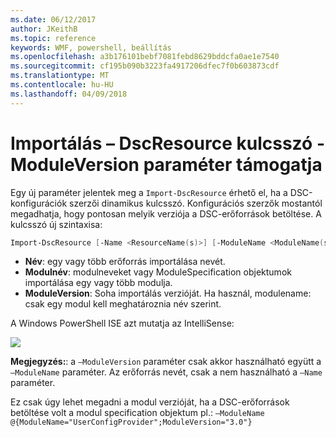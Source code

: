 ```yaml
---
ms.date: 06/12/2017
author: JKeithB
ms.topic: reference
keywords: WMF, powershell, beállítás
ms.openlocfilehash: a3b176101bebf7081febd8629bddcfa0ae1e7540
ms.sourcegitcommit: cf195b090b3223fa4917206dfec7f0b603873cdf
ms.translationtype: MT
ms.contentlocale: hu-HU
ms.lasthandoff: 04/09/2018
---
```

# <a name="import-dscresource-keyword-supports--moduleversion-parameter"></a>Importálás – DscResource kulcsszó - ModuleVersion paraméter támogatja

Egy új paraméter jelentek meg a `Import-DscResource` érhető el, ha a DSC-konfigurációk szerzői dinamikus kulcsszó. Konfigurációs szerzők mostantól megadhatja, hogy pontosan melyik verziója a DSC-erőforrások betöltése. A kulcsszó új szintaxisa:

```powershell
Import-DscResource [-Name <ResourceName(s)>] [-ModuleName <ModuleName(s)>] [-ModuleVersion <ModuleVersion>]
```

* **Név**: egy vagy több erőforrás importálása nevét.
* **Modulnév**: modulneveket vagy ModuleSpecification objektumok importálása egy vagy több modulja.
* **ModuleVersion**: Soha importálás verzióját. Ha használ, modulename: csak egy modul kell meghatároznia név szerint.

A Windows PowerShell ISE azt mutatja az IntelliSense:

![](../images/Import-DscResource-Modversion.jpg)

**Megjegyzés:**: a `–ModuleVersion` paraméter csak akkor használható együtt a `–ModuleName` paraméter. Az erőforrás nevét, csak a nem használható a `–Name` paraméter.

Ez csak úgy lehet megadni a modul verzióját, ha a DSC-erőforrások betöltése volt a modul specification objektum pl.: `–ModuleName @{ModuleName="UserConfigProvider";ModuleVersion="3.0"}`